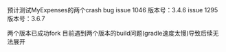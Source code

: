 预计测试MyExpenses的两个crash bug
issue 1046 版本号：3.4.6 
issue 1295 版本号：3.6.7

两个版本已成功fork
目前遇到两个版本的build问题(gradle速度太慢)导致后续无法展开
